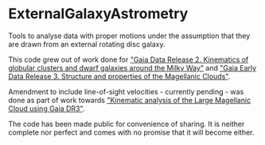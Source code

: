# ExternalGalaxyAstrometry

Tools to analyse data with proper motions under the assumption that they are drawn from an external rotating disc galaxy.

This code grew out of work done for ["Gaia Data Release 2. Kinematics of globular clusters and dwarf galaxies around the Milky Way"](https://ui.adsabs.harvard.edu/abs/2018A%26A...616A..12G/abstract) and ["Gaia Early Data Release 3. Structure and properties of the Magellanic Clouds"](https://ui.adsabs.harvard.edu/abs/2021A%26A...649A...7G/abstract). 

Amendment to include line-of-sight velocities - currently pending - was done as part of work towards ["Kinematic analysis of the Large Magellanic Cloud using Gaia DR3"](https://ui.adsabs.harvard.edu/abs/2023A%26A...669A..91J/abstract).

The code has been made public for convenience of sharing. It is neither complete nor perfect and comes with no promise that it will become either.
